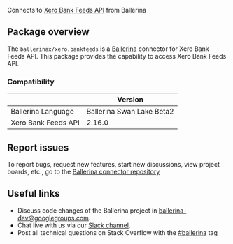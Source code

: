 Connects to [Xero Bank Feeds API](https://developer.xero.com/documentation/api/bankfeeds/overview) from Ballerina

## Package overview
The `ballerinax/xero.bankfeeds` is a [Ballerina](https://ballerina.io/) connector for Xero Bank Feeds API.
This package provides the capability to access Xero Bank Feeds API.

### Compatibility
|                                   | Version                         |
|-----------------------------------|---------------------------------|
| Ballerina Language                | Ballerina Swan Lake Beta2       | 
| Xero Bank Feeds API               | 2.16.0                          |

## Report issues
To report bugs, request new features, start new discussions, view project boards, etc., go to the [Ballerina connector repository](https://github.com/ballerina-platform/ballerinax-openapi-connectors)

## Useful links
- Discuss code changes of the Ballerina project in [ballerina-dev@googlegroups.com](mailto:ballerina-dev@googlegroups.com).
- Chat live with us via our [Slack channel](https://ballerina.io/community/slack/).
- Post all technical questions on Stack Overflow with the [#ballerina](https://stackoverflow.com/questions/tagged/ballerina) tag
